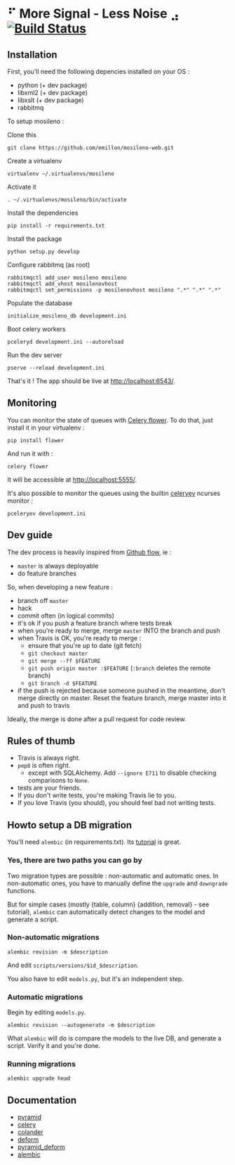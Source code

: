 # ⠋ More Signal - Less Noise ⣠ [![Build Status](https://secure.travis-ci.org/emillon/mosileno-web.png)](http://travis-ci.org/emillon/mosileno-web)

## Installation

First, you'll need the following depencies installed on your OS :

  - python (+ dev package)
  - libxml2 (+ dev package)
  - libxslt (+ dev package)
  - rabbitmq

To setup mosileno :

Clone this

    git clone https://github.com/emillon/mosileno-web.git

Create a virtualenv

    virtualenv ~/.virtualenvs/mosileno

Activate it

    . ~/.virtualenvs/mosileno/bin/activate

Install the dependencies

    pip install -r requirements.txt

Install the package

    python setup.py develop

Configure rabbitmq (as root)

    rabbitmqctl add_user mosileno mosileno
    rabbitmqctl add_vhost mosilenovhost
    rabbitmqctl set_permissions -p mosilenovhost mosileno ".*" ".*" ".*"

Populate the database

    initialize_mosileno_db development.ini

Boot celery workers

    pceleryd development.ini --autoreload

Run the dev server

    pserve --reload development.ini

That's it ! The app should be live at <http://localhost:6543/>.

## Monitoring

You can monitor the state of queues with [Celery flower]. To do that, just
install it in your virtualenv :

    pip install flower

And run it with :

    celery flower

It will be accessible at <http://localhost:5555/>.

It's also possible to monitor the queues using the builtin [celeryev] ncurses
monitor :

    pceleryev development.ini

[Celery Flower]: https://github.com/mher/flower
[celeryev]:      https://celery.readthedocs.org/en/release21-maint/_images/celeryevshotsm.jpg

## Dev guide

The dev process is heavily inspired from [Github flow], ie :

  - `master` is always deployable
  - do feature branches

So, when developing a new feature :

  - branch off `master`
  - hack
  - commit often (in logical commits)
  - it's ok if you push a feature branch where tests break
  - when you're ready to merge, merge `master` INTO the branch and push
  - when Travis is OK, you're ready to merge :
      - ensure that you're up to date (git fetch)
      - `git checkout master`
      - `git merge --ff $FEATURE`
      - `git push origin master :$FEATURE` (`:branch` deletes the remote branch)
      - `git branch -d $FEATURE`
  - if the push is rejected because someone pushed in the meantime, don't merge
    directly on master. Reset the feature branch, merge master into it and push
    to travis

Ideally, the merge is done after a pull request for code review.

[Github flow]: http://scottchacon.com/2011/08/31/github-flow.html

## Rules of thumb

  - Travis is always right.
  - `pep8` is often right.
    - except with SQLAlchemy. Add `--ignore E711` to disable checking
      comparisons to `None`.
  - tests are your friends.
  - If you don't write tests, you're making Travis lie to you.
  - If you love Travis (you should), you should feel bad not writing tests.

## Howto setup a DB migration

You'll need `alembic` (in requirements.txt). Its
[tutorial](http://alembic.readthedocs.org/en/latest/tutorial.html) is great.

### Yes, there are two paths you can go by

Two migration types are possible : non-automatic and automatic ones. In
non-automatic ones, you have to manually define the `upgrade` and `downgrade`
functions.

But for simple cases (mostly {table, column} {addition, removal} - see
tutorial), `alembic` can automatically detect changes to the model and generate
a script.

### Non-automatic migrations

    alembic revision -m $description

And edit `scripts/versions/$id_$description`.

You also have to edit `models.py`, but it's an independent step.

### Automatic migrations

Begin by editing `models.py`.

    alembic revision --autogenerate -m $description

What `alembic` will do is compare the models to the live DB, and generate a
script. Verify it and you're done.

### Running migrations

    alembic upgrade head

## Documentation

  - [pyramid](http://pyramid.rtfd.org)
  - [celery](http://celery.rtfd.org)
  - [colander](http://colander.rtfd.org)
  - [deform](http://deform.rtfd.org)
  - [pyramid_deform](http://pyramid_deform.rtfd.org)
  - [alembic](http://alembic.rtfd.org)
